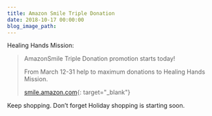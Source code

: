 ```yaml
---
title: Amazon Smile Triple Donation
date: 2018-10-17 00:00:00
blog_image_path:
---
```


Healing Hands Mission:

> AmazonSmile Triple Donation promotion starts today!
>
>
> From March 12-31 help to maximum donations to Healing Hands Mission.
>
>
> [smile.amazon.com](smile.amazon.com){: target="_blank"}

Keep shopping. Don’t forget Holiday shopping is starting soon.